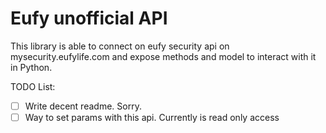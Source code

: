 # Eufy unofficial API
This library is able to connect on eufy security api on mysecurity.eufylife.com and expose methods and model to interact with it in Python.

TODO List:

- [ ] Write decent readme. Sorry.
- [ ] Way to set params with this api. Currently is read only access